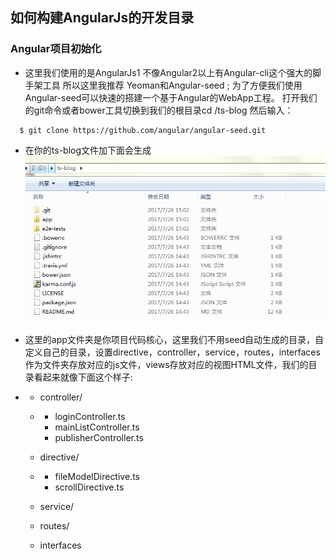 ## 如何构建AngularJs的开发目录

### Angular项目初始化

* 这里我们使用的是AngularJs1 不像Angular2以上有Angular-cli这个强大的脚手架工具 所以这里我推荐 Yeoman和Angular-seed ;  为了方便我们使用Angular-seed可以快速的搭建一个基于Angular的WebApp工程。 打开我们的git命令或者bower工具切换到我们的根目录cd /ts-blog 然后输入：

```
  $ git clone https://github.com/angular/angular-seed.git
```

* 在你的ts-blog文件加下面会生成![](/assets/import.png)

* 这里的app文件夹是你项目代码核心，这里我们不用seed自动生成的目录，自定义自己的目录，设置directive，controller，service，routes，interfaces作为文件夹存放对应的js文件，views存放对应的视图HTML文件，我们的目录看起来就像下面这个样子:

* * controller/

  * * loginController.ts
    * mainListController.ts
    * publisherController.ts

  * directive/
  * * fileModelDirective.ts
    * scrollDirective.ts
  * service/
  * routes/
  * interfaces





